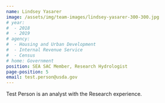 ```yaml
---
name: Lindsey Yasarer
image: /assets/img/team-images/lindsey-yasarer-300-300.jpg
# year:
#  - 2018
#  - 2019
# agency:   
#  - Housing and Urban Development
#  - Internal Revenue Service
#  - Census
# home: Government
position: SEA SAC Member, Research Hydrologist
page-position: 5
email: test.person@usda.gov
---
```


Test Person is an analyst with the Research experience.
